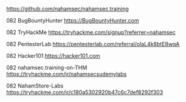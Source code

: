
https://github.com/nahamsec/nahamsec.training

082 BugBountyHunter
https://BugBountyHunter.com

082 TryHackMe
https://tryhackme.com/signup?referrer=nahamsec

082 PentesterLab
https://pentesterlab.com/referral/olaL4k8btE8wqA

082 Hacker101
https://hacker101.com

082 nahamsec.training-on-THM
https://tryhackme.com/jr/nahamsecsudemylabs

082 NahamStore-Labs
https://tryhackme.com/jr/c180a5302920b47c6c7def8292f303
